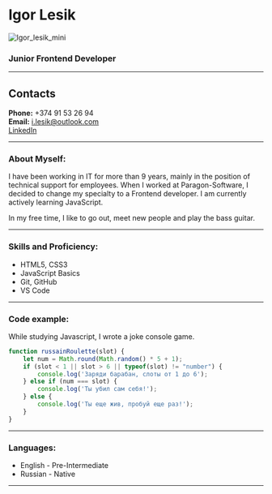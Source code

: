 # Igor Lesik

![Igor_lesik_mini](https://user-images.githubusercontent.com/73419098/189286412-198f27e5-5956-4549-a147-f6b805361145.jpg)

### Junior Frontend Developer

*******************

## Contacts

**Phone:** +374 91 53 26 94<br>
**Email:** i.lesik@outlook.com<br>
[LinkedIn](https://www.linkedin.com/in/igor-lesik-a685a019b/)<br>

*******************

### About Myself:
I have been working in IT for more than 9 years, mainly in the position of technical support for employees.
When I worked at Paragon-Software, I decided to change my specialty to a Frontend developer. I am currently actively learning JavaScript.

In my free time, I like to go out, meet new people and play the bass guitar.

*******************

### Skills and Proficiency:

- HTML5, CSS3
- JavaScript Basics
- Git, GitHub
- VS Code

*******************

### Code example:

While studying Javascript, I wrote a joke console game.

```javascript
function russainRoulette(slot) {
    let num = Math.round(Math.random() * 5 + 1);
    if (slot < 1 || slot > 6 || typeof(slot) != "number") {
        console.log('Заряди барабан, слоты от 1 до 6');
    } else if (num === slot) {
        console.log('Ты убил сам себя!');
    } else {
        console.log('Ты еще жив, пробуй еще раз!');
    }
}
```

*******************

### Languages:

- English - Pre-Intermediate
- Russian \- Native

*******************
